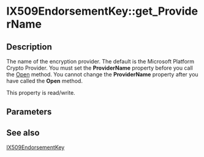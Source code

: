 # IX509EndorsementKey::get_ProviderName

## Description

The name of the encryption provider. The default is the Microsoft Platform Crypto Provider. You must set the **ProviderName** property before you call the [Open](https://learn.microsoft.com/windows/desktop/api/certenroll/nf-certenroll-ix509endorsementkey-open) method. You cannot change the **ProviderName** property after you have called the **Open** method.

This property is read/write.

## Parameters

## See also

[IX509EndorsementKey](https://learn.microsoft.com/windows/desktop/api/certenroll/nn-certenroll-ix509endorsementkey)